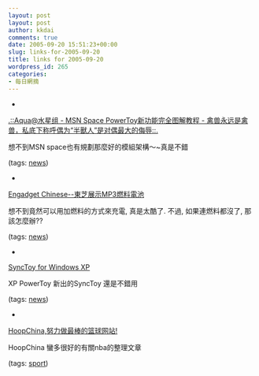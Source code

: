 ```yaml
---
layout: post
layout: post
author: kkdai
comments: true
date: 2005-09-20 15:51:23+00:00
slug: links-for-2005-09-20
title: links for 2005-09-20
wordpress_id: 265
categories:
- 每日網摘
---
```



	
  * 
		

[.::Aqua@水星组 - MSN Space PowerToy新功能完全图解教程 - 禽兽永远是禽兽，私底下称呼偶为“半獸人”是对偶最大的侮辱::.](http://www.iseezone.com/blog/index.php?job=art&articleid=a_20050812_221915)


		

想不到MSN space也有規劃那麼好的模組架構～~真是不錯


		

(tags: [news](http://del.icio.us/kkdai/news))


	

	
  * 
		

[Engadget Chinese--東芝展示MP3燃料電池](http://chinese.engadget.com/2005/09/19/toshiba-mp3-fuel-battery/)


		

想不到竟然可以用加燃料的方式來充電, 真是太酷了. 不過,  如果連燃料都沒了, 那該怎麼辦??


		

(tags: [news](http://del.icio.us/kkdai/news))


	

	
  * 
		

[SyncToy for Windows XP](http://www.microsoft.com/windowsxp/using/digitalphotography/prophoto/synctoy.mspx)


		

XP PowerToy 新出的SyncToy 還是不錯用


		

(tags: [news](http://del.icio.us/kkdai/news))


	

	
  * 
		

[HoopChina,努力做最棒的篮球网站!](http://www.hoopchina.com/)


		

HoopChina 蠻多很好的有關nba的整理文章


		

(tags: [sport](http://del.icio.us/kkdai/sport))


	


